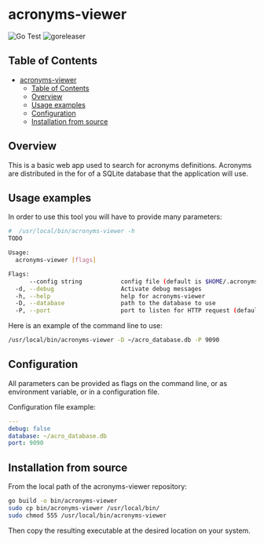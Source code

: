 # acronyms-viewer

![Go Test](https://github.com/agm650/acronyms-viewer/workflows/Go%20Test/badge.svg)
![goreleaser](https://github.com/agm650/acronyms-viewer/workflows/goreleaser/badge.svg)

## Table of Contents

- [acronyms-viewer](#acronyms-viewer)
  - [Table of Contents](#table-of-contents)
  - [Overview](#overview)
  - [Usage examples](#usage-examples)
  - [Configuration](#configuration)
  - [Installation from source](#installation-from-source)

## Overview

This is a basic web app used to search for acronyms definitions.
Acronyms are distributed in the for of a SQLite database that the application will use.

## Usage examples

In order to use this tool you will have to provide many parameters:

```bash
#  /usr/local/bin/acronyms-viewer -h
TODO

Usage:
  acronyms-viewer [flags]

Flags:
      --config string           config file (default is $HOME/.acronyms-viewer.yaml)
  -d, --debug                   Activate debug messages
  -h, --help                    help for acronyms-viewer
  -D, --database                path to the database to use
  -P, --port                    port to listen for HTTP request (default: 8080)
```

Here is an example of the command line to use:

```bash
/usr/local/bin/acronyms-viewer -D ~/acro_database.db -P 9090
```

## Configuration

All parameters can be provided as flags on the command line, or as environment variable, or in a configuration file.

Configuration file example:

```yaml
---
debug: false
database: ~/acro_database.db
port: 9090
```

## Installation from source

From the local path of the acronyms-viewer repository:

```bash
go build -o bin/acronyms-viewer
sudo cp bin/acronyms-viewer /usr/local/bin/
sudo chmod 555 /usr/local/bin/acronyms-viewer
```

Then copy the resulting executable at the desired location on your system.
